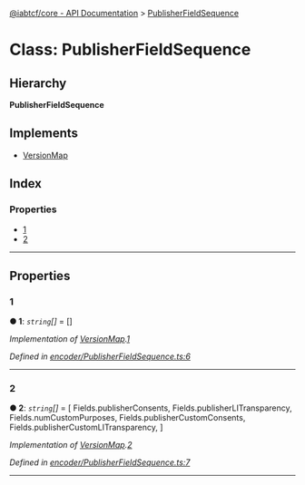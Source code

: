 [@iabtcf/core - API Documentation](../README.md) > [PublisherFieldSequence](../classes/publisherfieldsequence.md)

# Class: PublisherFieldSequence

## Hierarchy

**PublisherFieldSequence**

## Implements

* [VersionMap](../interfaces/versionmap.md)

## Index

### Properties

* [1](publisherfieldsequence.md#1)
* [2](publisherfieldsequence.md#2)

---

## Properties

<a id="1"></a>

###  1

**● 1**: *`string`[]* =  []

*Implementation of [VersionMap](../interfaces/versionmap.md).[1](../interfaces/versionmap.md#1)*

*Defined in [encoder/PublisherFieldSequence.ts:6](https://github.com/chrispaterson/iabtcf-es/blob/0ed9ac2/modules/core/src/encoder/PublisherFieldSequence.ts#L6)*

___
<a id="2"></a>

###  2

**● 2**: *`string`[]* =  [
    Fields.publisherConsents,
    Fields.publisherLITransparency,
    Fields.numCustomPurposes,
    Fields.publisherCustomConsents,
    Fields.publisherCustomLITransparency,
  ]

*Implementation of [VersionMap](../interfaces/versionmap.md).[2](../interfaces/versionmap.md#2)*

*Defined in [encoder/PublisherFieldSequence.ts:7](https://github.com/chrispaterson/iabtcf-es/blob/0ed9ac2/modules/core/src/encoder/PublisherFieldSequence.ts#L7)*

___


